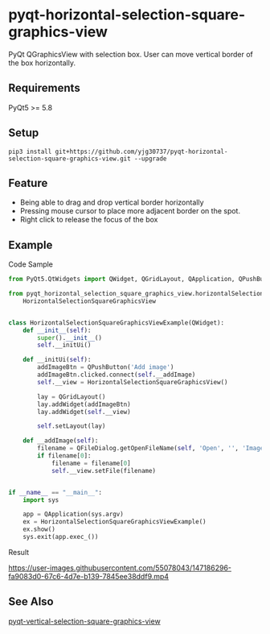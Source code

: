# pyqt-horizontal-selection-square-graphics-view
PyQt QGraphicsView with selection box. User can move vertical border of the box horizontally.

## Requirements
PyQt5 >= 5.8

## Setup
```pip3 install git+https://github.com/yjg30737/pyqt-horizontal-selection-square-graphics-view.git --upgrade```

## Feature
* Being able to drag and drop vertical border horizontally
* Pressing mouse cursor to place more adjacent border on the spot.
* Right click to release the focus of the box

## Example
Code Sample
```python
from PyQt5.QtWidgets import QWidget, QGridLayout, QApplication, QPushButton, QFileDialog

from pyqt_horizontal_selection_square_graphics_view.horizontalSelectionSquareGraphicsView import \
    HorizontalSelectionSquareGraphicsView


class HorizontalSelectionSquareGraphicsViewExample(QWidget):
    def __init__(self):
        super().__init__()
        self.__initUi()

    def __initUi(self):
        addImageBtn = QPushButton('Add image')
        addImageBtn.clicked.connect(self.__addImage)
        self.__view = HorizontalSelectionSquareGraphicsView()

        lay = QGridLayout()
        lay.addWidget(addImageBtn)
        lay.addWidget(self.__view)

        self.setLayout(lay)

    def __addImage(self):
        filename = QFileDialog.getOpenFileName(self, 'Open', '', 'Image Files (*.png *.jpg *.bmp)')
        if filename[0]:
            filename = filename[0]
            self.__view.setFile(filename)


if __name__ == "__main__":
    import sys

    app = QApplication(sys.argv)
    ex = HorizontalSelectionSquareGraphicsViewExample()
    ex.show()
    sys.exit(app.exec_())
```

Result

https://user-images.githubusercontent.com/55078043/147186296-fa9083d0-67c6-4d7e-b139-7845ee38ddf9.mp4

## See Also

<a href="https://github.com/yjg30737/pyqt-vertical-selection-square-graphics-view.git">pyqt-vertical-selection-square-graphics-view</a>


